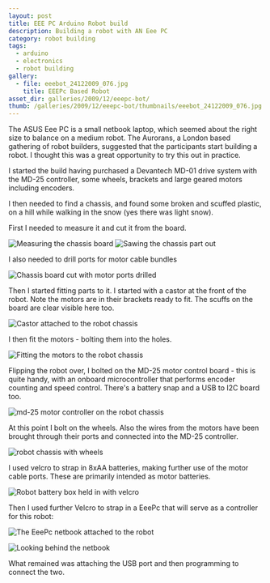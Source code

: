```yaml
---
layout: post
title: EEE PC Arduino Robot build
description: Building a robot with AN Eee PC
category: robot building
tags:
  - arduino
  - electronics
  - robot building
gallery:
  - file: eeebot_24122009_076.jpg
    title: EEEPc Based Robot
asset_dir: galleries/2009/12/eeepc-bot/
thumb: /galleries/2009/12/eeepc-bot/thumbnails/eeebot_24122009_076.jpg
---
```

The ASUS Eee PC is a small netbook laptop, which seemed about the right size to balance on a medium robot. The Aurorans, a London based gathering of robot builders, suggested that the participants start building a robot. I thought this was a great opportunity to try this out in practice.

I started the build having purchased a Devantech MD-01 drive system with the MD-25 controller, some wheels, brackets and large geared motors including encoders.

I then needed to find a chassis, and found some broken and scuffed plastic, on a hill while walking in the snow (yes there was light snow).

First I needed to measure it and cut it from the board.

![Measuring the chassis board](/galleries/2009/12/eeepc-bot/eeebot_24122009_062.jpg)
![Sawing the chassis part out](/galleries/2009/12/eeepc-bot/eeebot_24122009_063.jpg)

I also needed to drill ports for motor cable bundles

![Chassis board cut with motor ports drilled](/galleries/2009/12/eeepc-bot/eeebot_24122009_068.jpg)

Then I started fitting parts to it. I started with a castor at the front of the robot. Note the motors are in their brackets ready to fit. The scuffs on the board are clear visible here too.

![Castor attached to the robot chassis](/galleries/2009/12/eeepc-bot/eeebot_24122009_069.jpg)

I then fit the motors - bolting them into the holes.

![Fitting the motors to the robot chassis](/galleries/2009/12/eeepc-bot/eeebot_24122009_070.jpg)

Flipping the robot over, I bolted on the MD-25 motor control board - this is quite handy, with an onboard microcontroller that performs encoder counting and speed control. There's a battery snap and a USB to I2C board too.

![md-25 motor controller on the robot chassis](/galleries/2009/12/eeepc-bot/eeebot_24122009_071.jpg)

At this point I bolt on the wheels. Also the wires from the motors have been brought through their ports and connected into the MD-25 controller.

![robot chassis with wheels](/galleries/2009/12/eeepc-bot/eeebot_24122009_073.jpg)

I used velcro to strap in 8xAA batteries, making further use of the motor cable ports. These are primarily intended as motor batteries.

![Robot battery box held in with velcro](/galleries/2009/12/eeepc-bot/eeebot_24122009_074.jpg)

Then I used further Velcro to strap in a EeePc that will serve as a controller for this robot:

![The EeePc netbook attached to the robot](/galleries/2009/12/eeepc-bot/eeebot_24122009_075.jpg)

![Looking behind the netbook](/galleries/2009/12/eeepc-bot/eeebot_24122009_076.jpg)

What remained was attaching the USB port and then programming to connect the two.
